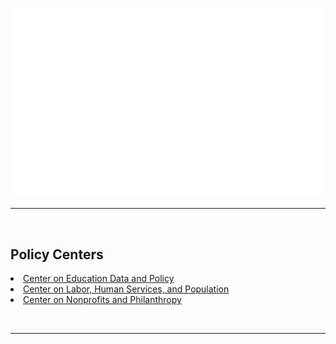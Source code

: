
<br><br><br>

![](img/ui-logo-rgb-white.svg)

<hr><br>

## Policy Centers
  

<list>         
<li><a href="/policy-centers/center-education-data-and-policy">Center on Education Data and Policy</a></li>
<li><a href="/policy-centers/center-labor-human-services-and-population">Center on Labor, Human Services, and Population</a></li>
<li><a href="/policy-centers/center-nonprofits-and-philanthropy">Center on Nonprofits and Philanthropy</a></li>
</list>


<br><hr> 

<br><br><br> 

